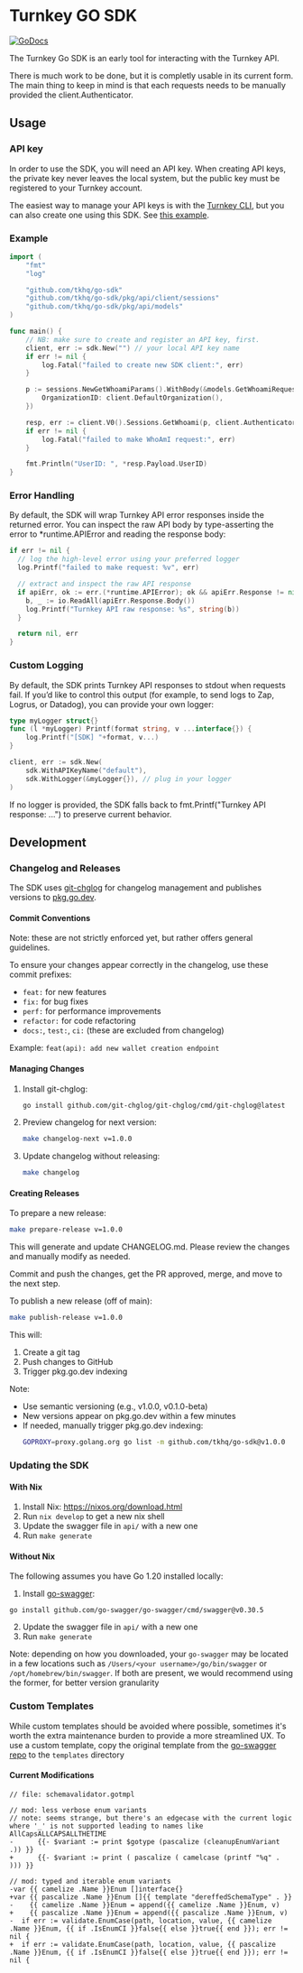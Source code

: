 # Turnkey GO SDK
[![GoDocs](https://img.shields.io/badge/go.dev-reference-007d9c?logo=go&logoColor=white&style=flat-square)](https://pkg.go.dev/github.com/tkhq/go-sdk) 

The Turnkey Go SDK is an early tool for interacting with the Turnkey API.

There is much work to be done, but it is completly usable in its current form.  The main thing to keep in mind is that each requests needs to be manually provided the client.Authenticator.

## Usage

### API key

In order to use the SDK, you will need an API key. When creating API keys, the private key never leaves the local system, but the public key must be registered to your Turnkey account.

The easiest way to manage your API keys is with the [Turnkey CLI](https://github.com/tkhq/tkcli), but you can also create one using this SDK. See [this example](./examples/apikey/).

### Example

```go
import (
	"fmt"
	"log"

	"github.com/tkhq/go-sdk"
	"github.com/tkhq/go-sdk/pkg/api/client/sessions"
	"github.com/tkhq/go-sdk/pkg/api/models"
)

func main() {
	// NB: make sure to create and register an API key, first.
	client, err := sdk.New("") // your local API key name
	if err != nil {
		log.Fatal("failed to create new SDK client:", err)
	}

	p := sessions.NewGetWhoamiParams().WithBody(&models.GetWhoamiRequest{
		OrganizationID: client.DefaultOrganization(),
	})

	resp, err := client.V0().Sessions.GetWhoami(p, client.Authenticator)
	if err != nil {
		log.Fatal("failed to make WhoAmI request:", err)
	}

	fmt.Println("UserID: ", *resp.Payload.UserID)
}
```
### Error Handling

By default, the SDK will wrap Turnkey API error responses inside the returned error.
You can inspect the raw API body by type-asserting the error to *runtime.APIError and reading the response body:
```go
if err != nil {
  // log the high-level error using your preferred logger
  log.Printf("failed to make request: %v", err)

  // extract and inspect the raw API response
  if apiErr, ok := err.(*runtime.APIError); ok && apiErr.Response != nil {
    b, _ := io.ReadAll(apiErr.Response.Body())
    log.Printf("Turnkey API raw response: %s", string(b))
  }

  return nil, err
}
```

### Custom Logging

By default, the SDK prints Turnkey API responses to stdout when requests fail.
If you’d like to control this output (for example, to send logs to Zap, Logrus, or Datadog), you can provide your own logger:
```go
type myLogger struct{}
func (l *myLogger) Printf(format string, v ...interface{}) {
    log.Printf("[SDK] "+format, v...)
}

client, err := sdk.New(
    sdk.WithAPIKeyName("default"),
    sdk.WithLogger(&myLogger{}), // plug in your logger
)
```
If no logger is provided, the SDK falls back to fmt.Printf("Turnkey API response: ...") to preserve current behavior.

## Development

### Changelog and Releases

The SDK uses [git-chglog](https://github.com/git-chglog/git-chglog) for changelog management and publishes versions to [pkg.go.dev](https://pkg.go.dev/github.com/tkhq/go-sdk).

#### Commit Conventions

Note: these are not strictly enforced yet, but rather offers general guidelines.

To ensure your changes appear correctly in the changelog, use these commit prefixes:
- `feat:` for new features
- `fix:` for bug fixes
- `perf:` for performance improvements
- `refactor:` for code refactoring
- `docs:`, `test:`, `ci:` (these are excluded from changelog)

Example: `feat(api): add new wallet creation endpoint`

#### Managing Changes

1. Install git-chglog:
   ```bash
   go install github.com/git-chglog/git-chglog/cmd/git-chglog@latest
   ```

2. Preview changelog for next version:
   ```bash
   make changelog-next v=1.0.0
   ```

3. Update changelog without releasing:
   ```bash
   make changelog
   ```

#### Creating Releases

To prepare a new release:
```bash
make prepare-release v=1.0.0
```

This will generate and update CHANGELOG.md. Please review the changes and manually modify as needed.

Commit and push the changes, get the PR approved, merge, and move to the next step.

To publish a new release (off of main):
```bash
make publish-release v=1.0.0
```

This will:
1. Create a git tag
2. Push changes to GitHub
3. Trigger pkg.go.dev indexing

Note: 
- Use semantic versioning (e.g., v1.0.0, v0.1.0-beta)
- New versions appear on pkg.go.dev within a few minutes
- If needed, manually trigger pkg.go.dev indexing:
  ```bash
  GOPROXY=proxy.golang.org go list -m github.com/tkhq/go-sdk@v1.0.0
  ```

### Updating the SDK

#### With Nix
1. Install Nix: https://nixos.org/download.html
2. Run `nix develop` to get a new nix shell
3. Update the swagger file in `api/` with a new one
4. Run `make generate`

#### Without Nix
The following assumes you have Go 1.20 installed locally:
1. Install [go-swagger](https://goswagger.io/install.html):
```
go install github.com/go-swagger/go-swagger/cmd/swagger@v0.30.5
```
2. Update the swagger file in `api/` with a new one
3. Run `make generate`

Note: depending on how you downloaded, your `go-swagger` may be located in a few locations such as `/Users/<your username>/go/bin/swagger` or `/opt/homebrew/bin/swagger`. If both are present, we would recommend using the former, for better version granularity

### Custom Templates
While custom templates should be avoided where possible, sometimes it's worth the extra maintenance burden to provide a more streamlined UX. To use a custom template, copy the original template from the [go-swagger repo](https://github.com/go-swagger/go-swagger) to the `templates` directory

#### Current Modifications

```
// file: schemavalidator.gotmpl

// mod: less verbose enum variants
// note: seems strange, but there's an edgecase with the current logic where '_' is not supported leading to names like AllCapsALLCAPSALLTHETIME
-      {{- $variant := print $gotype (pascalize (cleanupEnumVariant .)) }}
+      {{- $variant := print ( pascalize ( camelcase (printf "%q" . ))) }}

// mod: typed and iterable enum variants
-var {{ camelize .Name }}Enum []interface{}
+var {{ pascalize .Name }}Enum []{{ template "dereffedSchemaType" . }}
-    {{ camelize .Name }}Enum = append({{ camelize .Name }}Enum, v)
+    {{ pascalize .Name }}Enum = append({{ pascalize .Name }}Enum, v)
-  if err := validate.EnumCase(path, location, value, {{ camelize .Name }}Enum, {{ if .IsEnumCI }}false{{ else }}true{{ end }}); err != nil {
+  if err := validate.EnumCase(path, location, value, {{ pascalize .Name }}Enum, {{ if .IsEnumCI }}false{{ else }}true{{ end }}); err != nil {
```
